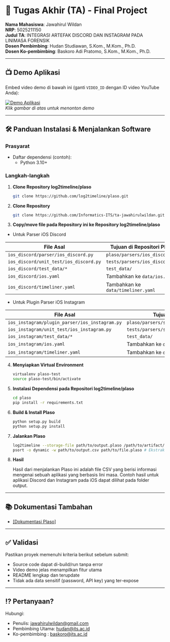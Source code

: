 # 🏁 Tugas Akhir (TA) - Final Project

**Nama Mahasiswa**: Jawahirul Wildan  
**NRP**: 5025211150  
**Judul TA**: INTEGRASI ARTEFAK DISCORD DAN INSTAGRAM PADA LINIMASA FORENSIK  
**Dosen Pembimbing**: Hudan Studiawan, S.Kom., M.Kom., Ph.D.  
**Dosen Ko-pembimbing**: Baskoro Adi Pratomo, S.Kom., M.Kom., Ph.D.

---

## 📺 Demo Aplikasi  
Embed video demo di bawah ini (ganti `VIDEO_ID` dengan ID video YouTube Anda):  

[![Demo Aplikasi](https://i.ytimg.com/vi/zIfRMTxRaIs/maxresdefault.jpg)](https://www.youtube.com/watch?v=B32macGz1oQ)  
*Klik gambar di atas untuk menonton demo*

---

## 🛠 Panduan Instalasi & Menjalankan Software  

### Prasyarat  
- Daftar dependensi (contoh):
  - Python 3.10+

### Langkah-langkah  
1. **Clone Repository log2timeline/plaso**  
   ```bash
   git clone https://github.com/log2timeline/plaso.git
   ```
   
2. **Clone Repository**  
   ```bash
   git clone https://github.com/Informatics-ITS/ta-jawahirulwildan.git
   ```
   
3. **Copy/move file pada Repository ini ke Repository log2timeline/plaso**
- Untuk Parser iOS Discord

| File Asal                            | Tujuan di Repositori Plaso                      |
|-------------------------------------|-------------------------------------------------|
| `ios_discord/parser/ios_discord.py` | `plaso/parsers/ios_discord.py`                 |
| `ios_discord/unit_test/ios_discord.py` | `tests/parsers/ios_discord.py`               |
| `ios_discord/test_data/*`           | `test_data/` |
| `ios_discord/ios.yaml`              | Tambahkan ke `data/ios.yaml`                   |
| `ios_discord/timeliner.yaml`        | Tambahkan ke `data/timeliner.yaml`             |

- Untuk Plugin Parser iOS Instagram

| File Asal                                      | Tujuan di Repositori Plaso                      |
| ---------------------------------------------- | ----------------------------------------------- |
| `ios_instagram/plugin_parser/ios_instagram.py` | `plaso/parsers/sqlite_plugins/ios_instagram.py` |
| `ios_instagram/unit_test/ios_instagram.py`     | `tests/parsers/sqlite_plugins/ios_instagram.py` |
| `ios_instagram/test_data/*`                    | `test_data/`                                    |
| `ios_instagram/ios.yaml`                       | Tambahkan ke `data/ios.yaml`                    |
| `ios_instagram/timeliner.yaml`                 | Tambahkan ke `data/timeliner.yaml`              |

4. **Menyiapkan Virtual Environment**
   ```bash
   virtualenv plaso-test
   source plaso-test/bin/activate
   ```
   
5. **Instalasi Dependensi pada Repositori log2timeline/plaso**
   ```bash
   cd plaso
   pip install -r requirements.txt
   ```
   
6. **Build & Install Plaso**
   ```bash
   python setup.py build
   python setup.py install
   ``` 
   
7. **Jalankan Plaso**
   ```bash
   log2timeline --storage-file path/to/output.plaso /path/to/artifact/ # Membuat plaso storage file
   psort -o dynamic -w path/to/output.csv path/to/file.plaso # Ekstrak Plaso Storage file ke CSV
   ```
   
8. **Hasil**

   Hasil dari menjalankan Plaso ini adalah file CSV yang berisi informasi mengenai sebuah aplikasi yang berbasis lini masa. Contoh hasil untuk aplikasi Discord dan Instagram pada iOS dapat dilihat pada folder output. 
   
---

## 📚 Dokumentasi Tambahan

- [[Dokumentasi Plaso]](https://plaso.readthedocs.io/en/latest/)

---

## ✅ Validasi

Pastikan proyek memenuhi kriteria berikut sebelum submit:
- Source code dapat di-build/run tanpa error
- Video demo jelas menampilkan fitur utama
- README lengkap dan terupdate
- Tidak ada data sensitif (password, API key) yang ter-expose

---

## ⁉️ Pertanyaan?

Hubungi:
- Penulis: jawahirulwildan@gmail.com
- Pembimbing Utama: hudan@its.ac.id
- Ko-pembimbing : baskoro@its.ac.id
